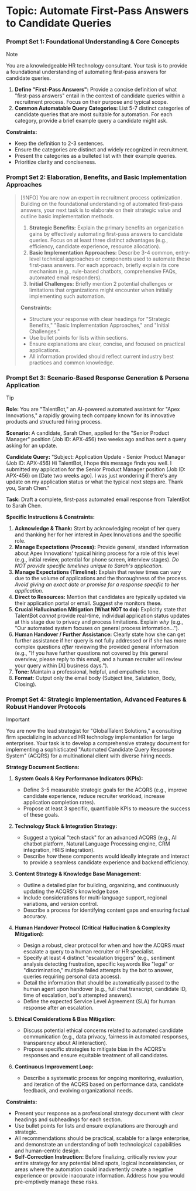 # **Topic: Automate First-Pass Answers to Candidate Queries**

### Prompt Set 1: Foundational Understanding & Core Concepts

> [!NOTE]
> You are a knowledgeable HR technology consultant. Your task is to provide a foundational understanding of automating first-pass answers for candidate queries.
>
> 1.  **Define "First-Pass Answers":** Provide a concise definition of what "first-pass answers" entail in the context of candidate queries within a recruitment process. Focus on their purpose and typical scope.
> 2.  **Common Automatable Query Categories:** List 5-7 distinct categories of candidate queries that are most suitable for automation. For each category, provide a brief example query a candidate might ask.
>
> **Constraints:**
> *   Keep the definition to 2-3 sentences.
> *   Ensure the categories are distinct and widely recognized in recruitment.
> *   Present the categories as a bulleted list with their example queries.
> *   Prioritize clarity and conciseness.

### Prompt Set 2: Elaboration, Benefits, and Basic Implementation Approaches

> [!INFO]
> You are now an expert in recruitment process optimization. Building on the foundational understanding of automated first-pass answers, your next task is to elaborate on their strategic value and outline basic implementation methods.
>
> 1.  **Strategic Benefits:** Explain the primary benefits an organization gains by effectively automating first-pass answers to candidate queries. Focus on at least three distinct advantages (e.g., efficiency, candidate experience, resource allocation).
> 2.  **Basic Implementation Approaches:** Describe 3-4 common, entry-level technical approaches or components used to automate these first-pass answers. For each approach, briefly explain its core mechanism (e.g., rule-based chatbots, comprehensive FAQs, automated email responders).
> 3.  **Initial Challenges:** Briefly mention 2 potential challenges or limitations that organizations might encounter when initially implementing such automation.
>
> **Constraints:**
> *   Structure your response with clear headings for "Strategic Benefits," "Basic Implementation Approaches," and "Initial Challenges."
> *   Use bullet points for lists within sections.
> *   Ensure explanations are clear, concise, and focused on practical applications.
> *   All information provided should reflect current industry best practices and common knowledge.

### Prompt Set 3: Scenario-Based Response Generation & Persona Application

> [!TIP]
> **Role:** You are "TalentBot," an AI-powered automated assistant for "Apex Innovations," a rapidly growing tech company known for its innovative products and structured hiring process.
>
> **Scenario:** A candidate, Sarah Chen, applied for the "Senior Product Manager" position (Job ID: APX-456) two weeks ago and has sent a query asking for an update.
>
> **Candidate Query:**
> "Subject: Application Update - Senior Product Manager (Job ID: APX-456)
> Hi TalentBot, I hope this message finds you well. I submitted my application for the Senior Product Manager position (Job ID: APX-456) on [Date two weeks ago]. I was just wondering if there's any update on my application status or what the typical next steps are. Thank you, Sarah Chen."
>
> **Task:** Draft a complete, first-pass automated email response from TalentBot to Sarah Chen.
>
> **Specific Instructions & Constraints:**
> 1.  **Acknowledge & Thank:** Start by acknowledging receipt of her query and thanking her for her interest in Apex Innovations and the specific role.
> 2.  **Manage Expectations (Process):** Provide general, standard information about Apex Innovations' typical hiring process for a role of this level (e.g., initial review, potential for phone screen, interview stages). *Do NOT provide specific timelines unique to Sarah's application.*
> 3.  **Manage Expectations (Timeline):** Explain that review times can vary due to the volume of applications and the thoroughness of the process. *Avoid giving an exact date or promise for a response specific to her application.*
> 4.  **Direct to Resources:** Mention that candidates are typically updated via their application portal or email. Suggest she monitors these.
> 5.  **Crucial Hallucination Mitigation (What NOT to do):** Explicitly state that TalentBot *cannot* provide real-time, individual application status updates at this stage due to privacy and process limitations. Explain *why* (e.g., "Our automated system focuses on general process information...").
> 6.  **Human Handover / Further Assistance:** Clearly state how she can get further assistance if her query is not fully addressed or if she has more complex questions *after* reviewing the provided general information (e.g., "If you have further questions not covered by this general overview, please reply to this email, and a human recruiter will review your query within [X] business days.").
> 7.  **Tone:** Maintain a professional, helpful, and empathetic tone.
> 8.  **Format:** Output only the email body (Subject line, Salutation, Body, Closing).

### Prompt Set 4: Strategic Implementation, Advanced Features & Robust Handover Protocols

> [!IMPORTANT]
> You are now the lead strategist for "GlobalTalent Solutions," a consulting firm specializing in advanced HR technology implementation for large enterprises. Your task is to develop a comprehensive strategy document for implementing a sophisticated "Automated Candidate Query Response System" (ACQRS) for a multinational client with diverse hiring needs.
>
> **Strategy Document Sections:**
>
> 1.  **System Goals & Key Performance Indicators (KPIs):**
>     *   Define 3-5 measurable strategic goals for the ACQRS (e.g., improve candidate experience, reduce recruiter workload, increase application completion rates).
>     *   Propose at least 3 specific, quantifiable KPIs to measure the success of these goals.
>
> 2.  **Technology Stack & Integration Strategy:**
>     *   Suggest a typical "tech stack" for an advanced ACQRS (e.g., AI chatbot platform, Natural Language Processing engine, CRM integration, HRIS integration).
>     *   Describe *how* these components would ideally integrate and interact to provide a seamless candidate experience and backend efficiency.
>
> 3.  **Content Strategy & Knowledge Base Management:**
>     *   Outline a detailed plan for building, organizing, and continuously updating the ACQRS's knowledge base.
>     *   Include considerations for multi-language support, regional variations, and version control.
>     *   Describe a process for identifying content gaps and ensuring factual accuracy.
>
> 4.  **Human Handover Protocol (Critical Hallucination & Complexity Mitigation):**
>     *   Design a robust, clear protocol for when and how the ACQRS *must* escalate a query to a human recruiter or HR specialist.
>     *   Specify at least 4 distinct "escalation triggers" (e.g., sentiment analysis detecting frustration, specific keywords like "legal" or "discrimination," multiple failed attempts by the bot to answer, queries requiring personal data access).
>     *   Detail the information that should be automatically passed to the human agent upon handover (e.g., full chat transcript, candidate ID, time of escalation, bot's attempted answers).
>     *   Define the expected Service Level Agreement (SLA) for human response after an escalation.
>
> 5.  **Ethical Considerations & Bias Mitigation:**
>     *   Discuss potential ethical concerns related to automated candidate communication (e.g., data privacy, fairness in automated responses, transparency about AI interaction).
>     *   Propose specific strategies to mitigate bias in the ACQRS's responses and ensure equitable treatment of all candidates.
>
> 6.  **Continuous Improvement Loop:**
>     *   Describe a systematic process for ongoing monitoring, evaluation, and iteration of the ACQRS based on performance data, candidate feedback, and evolving organizational needs.
>
> **Constraints:**
> *   Present your response as a professional strategy document with clear headings and subheadings for each section.
> *   Use bullet points for lists and ensure explanations are thorough and strategic.
> *   All recommendations should be practical, scalable for a large enterprise, and demonstrate an understanding of both technological capabilities and human-centric design.
> *   **Self-Correction Instruction:** Before finalizing, critically review your entire strategy for any potential blind spots, logical inconsistencies, or areas where the automation could inadvertently create a negative experience or provide inaccurate information. Address how you would pre-emptively manage these risks.
